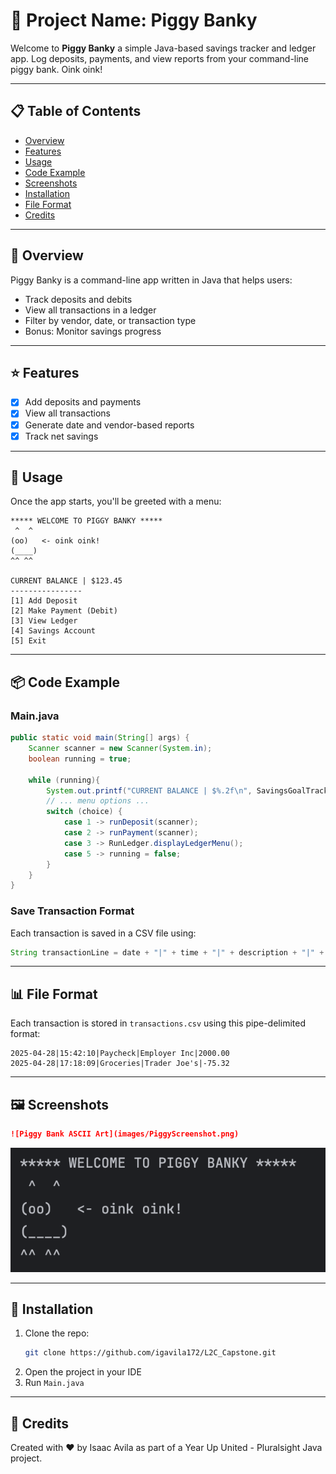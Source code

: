 # 🐷 Project Name: Piggy Banky

Welcome to **Piggy Banky** a simple Java-based savings tracker and ledger app. Log deposits, payments, and view reports from your command-line piggy bank. Oink oink!

---

## 📋 Table of Contents

- [Overview](#overview)
- [Features](#features)
- [Usage](#usage)
- [Code Example](#code-example)
- [Screenshots](#screenshots)
- [Installation](#installation)
- [File Format](#file-format)
- [Credits](#credits)

---

## 📝 Overview

Piggy Banky is a command-line app written in Java that helps users:

- Track deposits and debits
- View all transactions in a ledger
- Filter by vendor, date, or transaction type
- Bonus: Monitor savings progress

---

## ⭐ Features

- [x] Add deposits and payments
- [x] View all transactions
- [x] Generate date and vendor-based reports
- [x] Track net savings

---

## 🚀 Usage

Once the app starts, you'll be greeted with a menu:

```
***** WELCOME TO PIGGY BANKY *****
 ^  ^
(oo)   <- oink oink!
(____)
^^ ^^

CURRENT BALANCE | $123.45
----------------
[1] Add Deposit
[2] Make Payment (Debit)
[3] View Ledger
[4] Savings Account
[5] Exit
```

---

## 📦 Code Example

### Main.java

```java
public static void main(String[] args) {
    Scanner scanner = new Scanner(System.in);
    boolean running = true;

    while (running){
        System.out.printf("CURRENT BALANCE | $%.2f\n", SavingsGoalTracker.getNetFundsFromTransactions());
        // ... menu options ...
        switch (choice) {
            case 1 -> runDeposit(scanner);
            case 2 -> runPayment(scanner);
            case 3 -> RunLedger.displayLedgerMenu();
            case 5 -> running = false;
        }
    }
}
```

### Save Transaction Format

Each transaction is saved in a CSV file using:

```java
String transactionLine = date + "|" + time + "|" + description + "|" + vendor + "|" + amount;
```

---

## 📊 File Format

Each transaction is stored in `transactions.csv` using this pipe-delimited format:

```
2025-04-28|15:42:10|Paycheck|Employer Inc|2000.00
2025-04-28|17:18:09|Groceries|Trader Joe's|-75.32
```

---

## 🖼️ Screenshots

```markdown
![Piggy Bank ASCII Art](images/PiggyScreenshot.png)

```

![Piggy Bank ASCII Art](images/PiggyScreenshot.png)

---

## 🔧 Installation

1. Clone the repo:
   ```bash
   git clone https://github.com/igavila172/L2C_Capstone.git
   ```
2. Open the project in your IDE
3. Run `Main.java`

---

## 🙌 Credits

Created with ❤️ by Isaac Avila as part of a Year Up United - Pluralsight Java project.